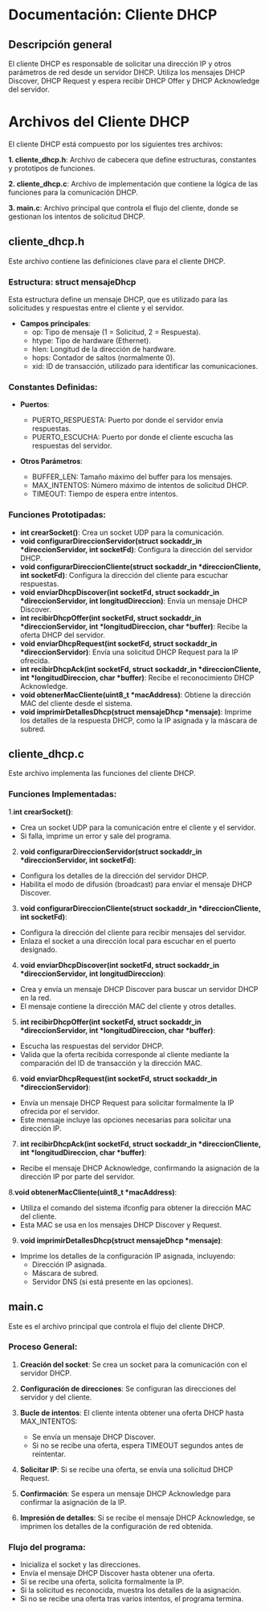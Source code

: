 # Documentación: Cliente DHCP
## Descripción general

El cliente DHCP es responsable de solicitar una dirección IP y otros parámetros de red desde un servidor DHCP. Utiliza los mensajes DHCP Discover, DHCP Request y espera recibir DHCP Offer y DHCP Acknowledge del servidor.

# Archivos del Cliente DHCP
El cliente DHCP está compuesto por los siguientes tres archivos:

**1. cliente_dhcp.h**: Archivo de cabecera que define estructuras, constantes y prototipos de funciones.

**2. cliente_dhcp.c**: Archivo de implementación que contiene la lógica de las funciones para la comunicación DHCP.

**3. main.c**: Archivo principal que controla el flujo del cliente, donde se gestionan los intentos de solicitud DHCP.

## cliente_dhcp.h
Este archivo contiene las definiciones clave para el cliente DHCP.

### Estructura: struct mensajeDhcp
Esta estructura define un mensaje DHCP, que es utilizado para las solicitudes y respuestas entre el cliente y el servidor.

- **Campos principales**:
  - op: Tipo de mensaje (1 = Solicitud, 2 = Respuesta).
  - htype: Tipo de hardware (Ethernet).
  - hlen: Longitud de la dirección de hardware.
  - hops: Contador de saltos (normalmente 0).
  - xid: ID de transacción, utilizado para identificar las comunicaciones.

### Constantes Definidas:
 - **Puertos**:
   - PUERTO_RESPUESTA: Puerto por donde el servidor envía respuestas.
   - PUERTO_ESCUCHA: Puerto por donde el cliente escucha las respuestas del servidor.

- **Otros Parámetros**:
   - BUFFER_LEN: Tamaño máximo del buffer para los mensajes.
   - MAX_INTENTOS: Número máximo de intentos de solicitud DHCP.
   - TIMEOUT: Tiempo de espera entre intentos.

### Funciones Prototipadas:
- **int crearSocket()**: Crea un socket UDP para la comunicación.
- **void configurarDireccionServidor(struct sockaddr_in *direccionServidor, int socketFd)**: Configura la dirección del servidor DHCP.
- **void configurarDireccionCliente(struct sockaddr_in *direccionCliente, int socketFd)**: Configura la dirección del cliente para escuchar respuestas.
- **void enviarDhcpDiscover(int socketFd, struct sockaddr_in *direccionServidor, int longitudDireccion)**: Envía un mensaje DHCP Discover.
- **int recibirDhcpOffer(int socketFd, struct sockaddr_in *direccionServidor, int *longitudDireccion, char *buffer)**: Recibe la oferta DHCP del servidor.
- **void enviarDhcpRequest(int socketFd, struct sockaddr_in *direccionServidor)**: Envía una solicitud DHCP Request para la IP ofrecida.
- **int recibirDhcpAck(int socketFd, struct sockaddr_in *direccionCliente, int *longitudDireccion, char *buffer)**: Recibe el reconocimiento DHCP Acknowledge.
- **void obtenerMacCliente(uint8_t *macAddress)**: Obtiene la dirección MAC del cliente desde el sistema.
- **void imprimirDetallesDhcp(struct mensajeDhcp *mensaje)**: Imprime los detalles de la respuesta DHCP, como la IP asignada y la máscara de subred.

## cliente_dhcp.c
Este archivo implementa las funciones del cliente DHCP.

### Funciones Implementadas:
 1.**int crearSocket()**:
   - Crea un socket UDP para la comunicación entre el cliente y el servidor.
   - Si falla, imprime un error y sale del programa.

 2. **void configurarDireccionServidor(struct sockaddr_in *direccionServidor, int socketFd)**:
   - Configura los detalles de la dirección del servidor DHCP.
   - Habilita el modo de difusión (broadcast) para enviar el mensaje DHCP Discover.

 3. **void configurarDireccionCliente(struct sockaddr_in *direccionCliente, int socketFd)**:
   - Configura la dirección del cliente para recibir mensajes del servidor.
   - Enlaza el socket a una dirección local para escuchar en el puerto designado.
 
 4. **void enviarDhcpDiscover(int socketFd, struct sockaddr_in *direccionServidor, int longitudDireccion)**:
   - Crea y envía un mensaje DHCP Discover para buscar un servidor DHCP en la red.
   - El mensaje contiene la dirección MAC del cliente y otros detalles.
 
 5. **int recibirDhcpOffer(int socketFd, struct sockaddr_in *direccionServidor, int *longitudDireccion, char *buffer)**:
   - Escucha las respuestas del servidor DHCP.
   - Valida que la oferta recibida corresponde al cliente mediante la comparación del ID de transacción y la dirección MAC.

 6. **void enviarDhcpRequest(int socketFd, struct sockaddr_in *direccionServidor)**:
   - Envía un mensaje DHCP Request para solicitar formalmente la IP ofrecida por el servidor.
   - Este mensaje incluye las opciones necesarias para solicitar una dirección IP.

 7. **int recibirDhcpAck(int socketFd, struct sockaddr_in *direccionCliente, int *longitudDireccion, char *buffer)**:
   - Recibe el mensaje DHCP Acknowledge, confirmando la asignación de la dirección IP por parte del servidor.

 8.**void obtenerMacCliente(uint8_t *macAddress)**:
   - Utiliza el comando del sistema ifconfig para obtener la dirección MAC del cliente.
   - Esta MAC se usa en los mensajes DHCP Discover y Request.

 9. **void imprimirDetallesDhcp(struct mensajeDhcp *mensaje)**:
   - Imprime los detalles de la configuración IP asignada, incluyendo:
     - Dirección IP asignada.
     - Máscara de subred.
     - Servidor DNS (si está presente en las opciones).

## main.c
Este es el archivo principal que controla el flujo del cliente DHCP.

### Proceso General:

1. **Creación del socket**: Se crea un socket para la comunicación con el servidor DHCP.
   
2. **Configuración de direcciones**: Se configuran las direcciones del servidor y del cliente.

3. **Bucle de intentos**: El cliente intenta obtener una oferta DHCP hasta MAX_INTENTOS:
    - Se envía un mensaje DHCP Discover.
    - Si no se recibe una oferta, espera TIMEOUT segundos antes de reintentar.

4. **Solicitar IP**: Si se recibe una oferta, se envía una solicitud DHCP Request.

5. **Confirmación**: Se espera un mensaje DHCP Acknowledge para confirmar la asignación de la IP.

6. **Impresión de detalles**: Si se recibe el mensaje DHCP Acknowledge, se imprimen los detalles de la configuración de red obtenida.

### Flujo del programa:
- Inicializa el socket y las direcciones.
- Envía el mensaje DHCP Discover hasta obtener una oferta.
- Si se recibe una oferta, solicita formalmente la IP.
- Si la solicitud es reconocida, muestra los detalles de la asignación.
- Si no se recibe una oferta tras varios intentos, el programa termina.
